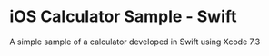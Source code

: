 # iOS Calculator Sample - Swift

A simple sample of a calculator developed in Swift using Xcode 7.3
